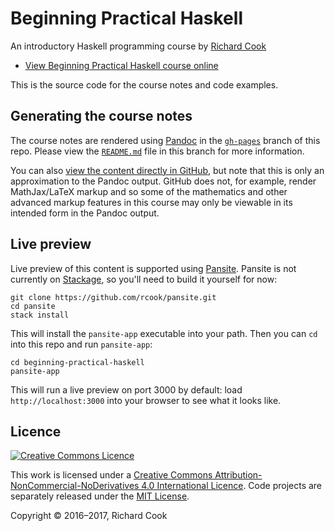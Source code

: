 # Beginning Practical Haskell

An introductory Haskell programming course by [Richard Cook][rcookdotorg]

* [View Beginning Practical Haskell course online][course]

This is the source code for the course notes and code examples.

## Generating the course notes

The course notes are rendered using [Pandoc][pandoc] in the [`gh-pages`][gh-pages] branch of this repo. Please view the [`README.md`][gh-pages-readme] file in this branch for more information.

You can also [view the content directly in GitHub](index.md), but note that this is only an approximation to the Pandoc output. GitHub does not, for example, render MathJax/LaTeX markup and so some of the mathematics and other advanced markup features in this course may only be viewable in its intended form in the Pandoc output.

## Live preview

Live preview of this content is supported using [Pansite][pansite]. Pansite is not currently on [Stackage][stackage], so you'll need to build it yourself for now:

```
git clone https://github.com/rcook/pansite.git
cd pansite
stack install
```

This will install the `pansite-app` executable into your path. Then you can `cd` into this repo and run `pansite-app`:

```
cd beginning-practical-haskell
pansite-app
```

This will run a live preview on port 3000 by default: load `http://localhost:3000` into your browser to see what it looks like.

## Licence

[![Creative Commons Licence][cclicenceimage]][cclicence]

This work is licensed under a [Creative Commons Attribution-NonCommercial-NoDerivatives 4.0 International Licence][cclicence]. Code projects are separately released under the [MIT License][mitlicense].

Copyright &copy; 2016&ndash;2017, Richard Cook

[cclicence]: http://creativecommons.org/licenses/by-nc-nd/4.0/
[cclicenceimage]: https://i.creativecommons.org/l/by-nc-nd/4.0/88x31.png
[course]: https://rcook.github.io/beginning-practical-haskell
[gh-pages]: https://github.com/rcook/beginning-practical-haskell/tree/gh-pages
[gh-pages-readme]: https://github.com/rcook/beginning-practical-haskell/blob/gh-pages/README.md
[mitlicense]: https://opensource.org/licenses/MIT
[pandoc]: http://pandoc.org/
[pansite]: https://github.com/rcook/pansite
[rcookdotorg]: http://rcook.org/
[stackage]: https://www.stackage.org/
